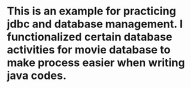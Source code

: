 # This is an example for practicing jdbc and database management. I functionalized certain database activities for movie database to make process easier when writing java codes.
